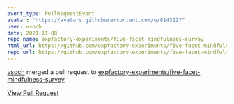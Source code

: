 ```yaml
---
event_type: PullRequestEvent
avatar: "https://avatars.githubusercontent.com/u/814322?"
user: vsoch
date: 2021-11-08
repo_name: expfactory-experiments/five-facet-mindfulness-survey
html_url: https://github.com/expfactory-experiments/five-facet-mindfulness-survey/pull/1
repo_url: https://github.com/expfactory-experiments/five-facet-mindfulness-survey
---
```


<a href='https://github.com/vsoch' target='_blank'>vsoch</a> merged a pull request to <a href='https://github.com/expfactory-experiments/five-facet-mindfulness-survey' target='_blank'>expfactory-experiments/five-facet-mindfulness-survey</a>

<a href='https://github.com/expfactory-experiments/five-facet-mindfulness-survey/pull/1' target='_blank'>View Pull Request</a>